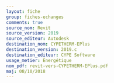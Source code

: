 ```yaml
---
layout: fiche
group: fiches-echanges
comments: true
source_nom: Revit
source_version: 2019
source_editeur: Autodesk
destination_nom: CYPETHERM-EPlus
destination_version: 2019.c
destination_editeur: CYPE Software
usage_metier: Energétique
nom_pdf: revit-vers-CYPETHERM-EPlus.pdf
maj: 08/10/2018
---
```

